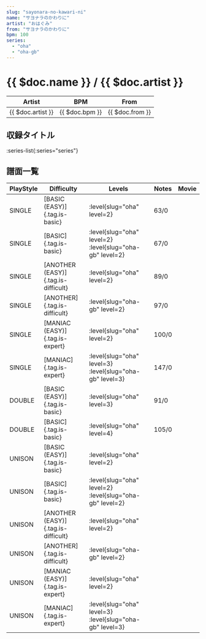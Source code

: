 ```yaml
---
slug: "sayonara-no-kawari-ni"
name: "サヨナラのかわりに"
artist: "おはぐみ"
from: "サヨナラのかわりに"
bpm: 100
series:
  - "oha"
  - "oha-gb"
---
```


# {{ $doc.name }} / {{ $doc.artist }}

|Artist|BPM|From|
|------|---|----|
|{{ $doc.artist }}|{{ $doc.bpm }}|{{ $doc.from }}|

## 収録タイトル

:series-list{:series="series"}

## 譜面一覧

|PlayStyle|Difficulty|Levels|Notes|Movie|
|---------|----------|------|-----|-----|
|SINGLE|[BASIC (EASY)]{.tag.is-basic}|<div class="field is-grouped is-grouped-multiline">:level{slug="oha" level=2}</div>|63/0||
|SINGLE|[BASIC]{.tag.is-basic}|<div class="field is-grouped is-grouped-multiline">:level{slug="oha" level=2} :level{slug="oha-gb" level=2}</div>|67/0||
|SINGLE|[ANOTHER (EASY)]{.tag.is-difficult}|<div class="field is-grouped is-grouped-multiline">:level{slug="oha" level=2}</div>|89/0||
|SINGLE|[ANOTHER]{.tag.is-difficult}|<div class="field is-grouped is-grouped-multiline">:level{slug="oha-gb" level=2}</div>|97/0||
|SINGLE|[MANIAC (EASY)]{.tag.is-expert}|<div class="field is-grouped is-grouped-multiline">:level{slug="oha" level=2}</div>|100/0||
|SINGLE|[MANIAC]{.tag.is-expert}|<div class="field is-grouped is-grouped-multiline">:level{slug="oha" level=3} :level{slug="oha-gb" level=3}</div>|147/0||
|DOUBLE|[BASIC (EASY)]{.tag.is-basic}|<div class="field is-grouped is-grouped-multiline">:level{slug="oha" level=3}</div>|91/0||
|DOUBLE|[BASIC]{.tag.is-basic}|<div class="field is-grouped is-grouped-multiline">:level{slug="oha" level=4}</div>|105/0||
|UNISON|[BASIC (EASY)]{.tag.is-basic}|<div class="field is-grouped is-grouped-multiline">:level{slug="oha" level=2}</div>|||
|UNISON|[BASIC]{.tag.is-basic}|<div class="field is-grouped is-grouped-multiline">:level{slug="oha" level=2} :level{slug="oha-gb" level=2}</div>|||
|UNISON|[ANOTHER (EASY)]{.tag.is-difficult}|<div class="field is-grouped is-grouped-multiline">:level{slug="oha" level=2}</div>|||
|UNISON|[ANOTHER]{.tag.is-difficult}|<div class="field is-grouped is-grouped-multiline">:level{slug="oha-gb" level=2}</div>|||
|UNISON|[MANIAC (EASY)]{.tag.is-expert}|<div class="field is-grouped is-grouped-multiline">:level{slug="oha" level=2}</div>|||
|UNISON|[MANIAC]{.tag.is-expert}|<div class="field is-grouped is-grouped-multiline">:level{slug="oha" level=3} :level{slug="oha-gb" level=3}</div>|||
